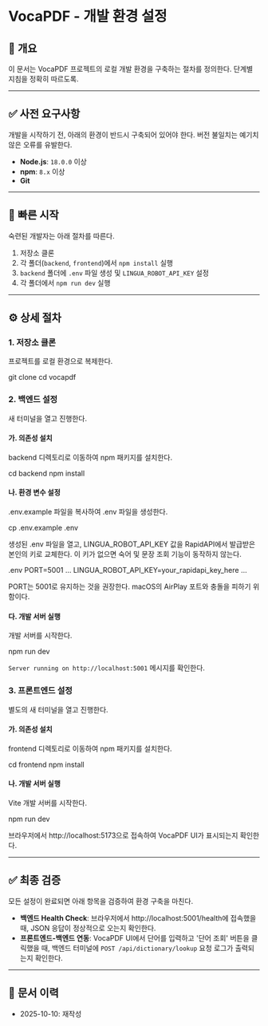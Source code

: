 # VocaPDF - 개발 환경 설정

## 📌 개요

이 문서는 VocaPDF 프로젝트의 로컬 개발 환경을 구축하는 절차를 정의한다. 단계별 지침을 정확히 따르도록.

---

## ✅ 사전 요구사항

개발을 시작하기 전, 아래의 환경이 반드시 구축되어 있어야 한다. 버전 불일치는 예기치 않은 오류를 유발한다.

- **Node.js**: `18.0.0` 이상
- **npm**: `8.x` 이상
- **Git**

---

## 🚀 빠른 시작

숙련된 개발자는 아래 절차를 따른다.

1. 저장소 클론
2. 각 폴더(`backend`, `frontend`)에서 `npm install` 실행
3. `backend` 폴더에 `.env` 파일 생성 및 `LINGUA_ROBOT_API_KEY` 설정
4. 각 폴더에서 `npm run dev` 실행

---

## ⚙️ 상세 절차

### 1. 저장소 클론

프로젝트를 로컬 환경으로 복제한다.

git clone
cd vocapdf 


### 2. 백엔드 설정

새 터미널을 열고 진행한다.

#### 가. 의존성 설치

backend 디렉토리로 이동하여 npm 패키지를 설치한다.

cd backend
npm install


#### 나. 환경 변수 설정

.env.example 파일을 복사하여 .env 파일을 생성한다.

cp .env.example .env


생성된 .env 파일을 열고, LINGUA_ROBOT_API_KEY 값을 RapidAPI에서 발급받은 본인의 키로 교체한다. 이 키가 없으면 숙어 및 문장 조회 기능이 동작하지 않는다.

.env
PORT=5001
…
LINGUA_ROBOT_API_KEY=your_rapidapi_key_here
…


PORT는 5001로 유지하는 것을 권장한다. macOS의 AirPlay 포트와 충돌을 피하기 위함이다.

#### 다. 개발 서버 실행

개발 서버를 시작한다.

npm run dev


`Server running on http://localhost:5001` 메시지를 확인한다.

### 3. 프론트엔드 설정

별도의 새 터미널을 열고 진행한다.

#### 가. 의존성 설치

frontend 디렉토리로 이동하여 npm 패키지를 설치한다.

cd frontend
npm install


#### 나. 개발 서버 실행

Vite 개발 서버를 시작한다.

npm run dev


브라우저에서 http://localhost:5173으로 접속하여 VocaPDF UI가 표시되는지 확인한다.

---

## ✅ 최종 검증

모든 설정이 완료되면 아래 항목을 검증하여 환경 구축을 마친다.

- **백엔드 Health Check**: 브라우저에서 http://localhost:5001/health에 접속했을 때, JSON 응답이 정상적으로 오는지 확인한다.
- **프론트엔드-백엔드 연동**: VocaPDF UI에서 단어를 입력하고 '단어 조회' 버튼을 클릭했을 때, 백엔드 터미널에 `POST /api/dictionary/lookup` 요청 로그가 출력되는지 확인한다.

---

## 📝 문서 이력
- 2025-10-10: 재작성
